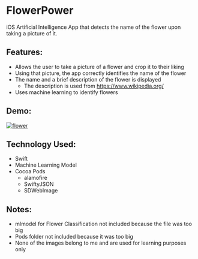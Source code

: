 # FlowerPower
iOS Artificial Intelligence App that detects the name of the flower upon taking a picture of it.

## Features:
- Allows the user to take a picture of a flower and crop it to their liking
- Using that picture, the app correctly identifies the name of the flower
- The name and a brief description of the flower is displayed
  - The description is used from https://www.wikipedia.org/
- Uses machine learning to identify flowers

## Demo:
<a href="https://media.giphy.com/media/ieJucGqtHbI3LBVJwO/giphy.gif"><img src="https://media.giphy.com/media/ieJucGqtHbI3LBVJwO/giphy.gif" title="flower"/></a>

## Technology Used:
- Swift
- Machine Learning Model
- Cocoa Pods
  - alamofire
  - SwiftyJSON
  - SDWebImage

## Notes:
- mlmodel for Flower Classification not included because the file was too big
- Pods folder not included because it was too big
- None of the images belong to me and are used for learning purposes only

